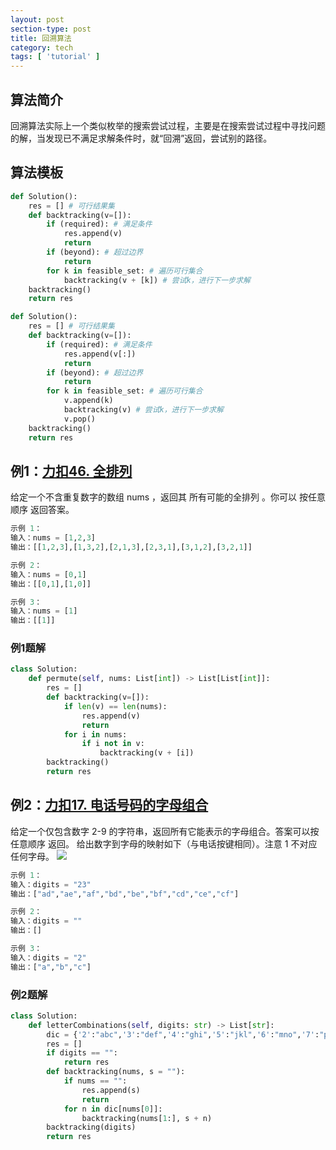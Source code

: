 ```yaml
---
layout: post
section-type: post
title: 回溯算法
category: tech
tags: [ 'tutorial' ]
---
```


## 算法简介
回溯算法实际上一个类似枚举的搜索尝试过程，主要是在搜索尝试过程中寻找问题的解，当发现已不满足求解条件时，就“回溯”返回，尝试别的路径。
## 算法模板
```python
def Solution():
	res = [] # 可行结果集
	def backtracking(v=[]):
		if (required): # 满足条件
			res.append(v)
			return
		if (beyond): # 超过边界
			return
		for k in feasible_set: # 遍历可行集合
			backtracking(v + [k]) # 尝试k，进行下一步求解
	backtracking()
	return res
```
```python
def Solution():
	res = [] # 可行结果集
	def backtracking(v=[]):
		if (required): # 满足条件
			res.append(v[:])
			return
		if (beyond): # 超过边界
			return
		for k in feasible_set: # 遍历可行集合
			v.append(k)
			backtracking(v) # 尝试k，进行下一步求解
			v.pop()
	backtracking()
	return res
```
## 例1：[力扣46. 全排列](https://leetcode.cn/problems/permutations/)
给定一个不含重复数字的数组 nums ，返回其 所有可能的全排列 。你可以 按任意顺序 返回答案。
```python
示例 1：
输入：nums = [1,2,3]
输出：[[1,2,3],[1,3,2],[2,1,3],[2,3,1],[3,1,2],[3,2,1]]
```
```python
示例 2：
输入：nums = [0,1]
输出：[[0,1],[1,0]]
```
```python
示例 3：
输入：nums = [1]
输出：[[1]]
```
### 例1题解
```python
class Solution:
    def permute(self, nums: List[int]) -> List[List[int]]:
        res = []
        def backtracking(v=[]):
            if len(v) == len(nums):
                res.append(v)
                return
            for i in nums:
                if i not in v:
                    backtracking(v + [i])
        backtracking()
        return res
```
## 例2：[力扣17. 电话号码的字母组合](https://leetcode.cn/problems/letter-combinations-of-a-phone-number/)
给定一个仅包含数字 2-9 的字符串，返回所有它能表示的字母组合。答案可以按 任意顺序 返回。
给出数字到字母的映射如下（与电话按键相同）。注意 1 不对应任何字母。
![](https://img-blog.csdnimg.cn/img_convert/e51acfa14e6ef8d898464f8b8e8a0bab.png#pic_center)
```python
示例 1：
输入：digits = "23"
输出：["ad","ae","af","bd","be","bf","cd","ce","cf"]
```
```python
示例 2：
输入：digits = ""
输出：[]
```
```python
示例 3：
输入：digits = "2"
输出：["a","b","c"]
```
### 例2题解
```python
class Solution:
    def letterCombinations(self, digits: str) -> List[str]:
        dic = {'2':"abc",'3':"def",'4':"ghi",'5':"jkl",'6':"mno",'7':"pqrs",'8':"tuv",'9':"wxyz"}
        res = []
        if digits == "":
            return res
        def backtracking(nums, s = ""):
            if nums == "":
                res.append(s)
                return
            for n in dic[nums[0]]:
                backtracking(nums[1:], s + n)
        backtracking(digits)
        return res
```
